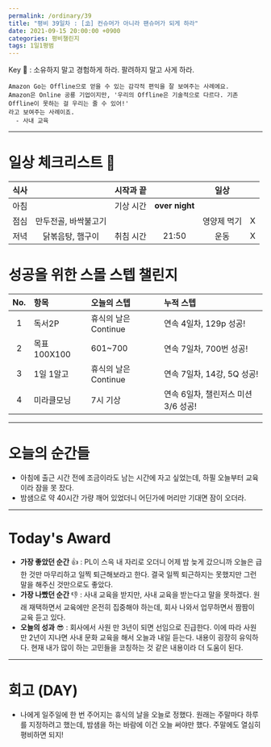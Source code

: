 ```yaml
---
permalink: /ordinary/39
title: "평비 39일차 : [⛱] 컨슈머가 아니라 팬슈머가 되게 하라"
date: 2021-09-15 20:00:00 +0900
categories: 평비챌린지
tags: 1일1평범
---  
```

Key 🔑 : 소유하지 말고 경험하게 하라. 팔려하지 말고 사게 하라.
```
Amazon Go는 Offline으로 얻을 수 있는 감각적 편익을 잘 보여주는 사례에요.
Amazon은 Online 공룡 기업이지만, '우리의 Offline은 기술적으로 다르다. 기존 Offline이 못하는 걸 우리는 줄 수 있어!'
라고 보여주는 사례이죠.
  - 사내 교육
```

---
# 일상 체크리스트 📃

| 식사 |  | 시작과 끝 |  | 일상 |  |
|:----:|:----:|:----:|:----:|:----:|:----:|
| 아침 |  | 기상 시간 | **over night** |  |  |
| 점심 | 만두전골, 바싹불고기 |  |  | 영양제 먹기 | X |
| 저녁 | 닭볶음탕, 햄구이 | 취침 시간 | 21:50 | 운동 | X |

# 성공을 위한 스몰 스텝 챌린지

| No. | 항목 | 오늘의 스텝 | 누적 스텝 |
|:----:|:----|:----|:----|
| 1 | 독서2P | 휴식의 날은 Continue | 연속 4일차, 129p 성공! |
| 2 | 목표 100X100 | 601~700 | 연속 7일차, 700번 성공! |
| 3 | 1일 1알고 | 휴식의 날은 Continue | 연속 7일차, 14강, 5Q 성공! |
| 4 | 미라클모닝 | 7시 기상 | 연속 6일차, 챌린저스 미션 3/6 성공! |

---
# 오늘의 순간들
- 아침에 출근 시간 전에 조금이라도 남는 시간에 자고 싶었는데, 하필 오늘부터 교육이라 잠을 못 잤다.  
- 밤샘으로 약 40시간 가량 깨어 있었더니 어딘가에 머리만 기대면 잠이 오더라.  

---
# Today's Award
- **가장 좋았던 순간** 👍 : PL이 스윽 내 자리로 오더니 어제 밤 늦게 갔으니까 오늘은 급한 것만 마무리하고 일찍 퇴근해보라고 한다. 결국 일찍 퇴근하지는 못했지만 그런 말을 해주신 것만으로도 좋았다.  
- **가장 나빴던 순간** 👎 : 사내 교육을 받지만, 사내 교육을 받는다고 말을 못하겠다. 원래 재택하면서 교육에만 온전히 집중해야 하는데, 회사 나와서 업무하면서 짬짬이 교육 듣고 있다.  
- **오늘의 성과** 😎 : 회사에서 사원 만 3년이 되면 선임으로 진급한다. 이에 따라 사원 만 2년이 지나면 사내 문화 교육을 해서 오늘과 내일 듣는다. 내용이 굉장히 유익하다. 현재 내가 많이 하는 고민들을 코칭하는 것 같은 내용이라 더 도움이 된다.  

---
# 회고 (DAY)
- 나에게 일주일에 한 번 주어지는 휴식의 날을 오늘로 정했다. 원래는 주말마다 하루를 지정하려고 했는데, 밤샘을 하는 바람에 이건 오늘 써야만 했다. 주말에도 열심히 평비하면 되지!
